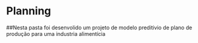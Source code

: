 # Planning
##Nesta pasta foi desenvolido um projeto de modelo preditivio de plano de produção para uma industria alimentícia 
